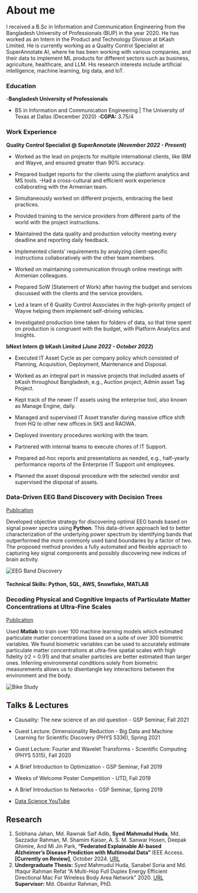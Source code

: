 # About me
I received a B.Sc in Information and Communication Engineering from the Bangladesh University of Professionals (BUP) in the year 2020. He has worked as an Intern in the Product and Technology Division at bKash Limited. He is currently working as a Quality Control Specialist at SuperAnnotate AI, where he has been working with various companies, and their data to implement ML products for different sectors such as business, agriculture, healthcare, and LLM. His research interests include artificial intelligence, machine learning, big data, and IoT.

### Education	
-**Bangladesh University of Professionals**		        		
- BS in Information and Communication Engineering | The University of Texas at Dallas (December 2020)
-**CGPA:** 3.75/4


### Work Experience
**Quality Control Specialist @ SuperAnnotate (_November 2022 - Present_)**
-  Worked as the lead on projects for multiple international clients, like IBM and Wayve, and ensured greater than 90% accuracy.

- Prepared budget reports for the clients using the platform analytics and MS tools.
-Had a cross-cultural and efficient work experience collaborating with the Armenian team.
- Simultaneously worked on different projects, embracing the best practices.
- Provided training to the service providers from different parts of the world with the project instructions.
- Maintained the data quality and production velocity meeting every deadline and reporting daily feedback.
-  Implemented clients’ requirements by analyzing client-specific instructions collaboratively with the other team members.
- Worked on maintaining communication through online meetings with Armenian colleagues. 
- Prepared SoW (Statement of Work) after having the budget and services discussed with the clients and the service providers. 
- Led a team of 6 Quality Control Associates in the high-priority project of Wayve helping them implement self-driving vehicles. 
- Investigated production time taken for folders of data, so that time spent on production is congruent with the budget, with Platform Analytics and Insights.


**bNext Intern @ bKash Limited (_June 2022 - October 2022_)**
- Executed IT Asset Cycle as per company policy which consisted of Planning, Acquisition, Deployment, 
Maintenance and Disposal.

- Worked as an integral part in massive projects that included assets of bKash throughout Bangladesh, e.g., Auction project, Admin asset Tag Project.
- Kept track of the newer IT assets using the enterprise tool, also known as Manage Engine, daily.
- Managed and supervised IT Asset transfer during massive office shift from HQ to other new offices in SKS and RAOWA.
- Deployed inventory procedures working with the team.
- Partnered with internal teams to execute chores of IT Support.
- Prepared ad-hoc reports and presentations as needed, e.g., half-yearly performance reports of the Enterprise IT Support unit employees.
- Planned the asset disposal procedure with the selected vendor and supervised the disposal of assets.


### Data-Driven EEG Band Discovery with Decision Trees
[Publication](https://www.mdpi.com/1424-8220/22/8/3048)

Developed objective strategy for discovering optimal EEG bands based on signal power spectra using **Python**. This data-driven approach led to better characterization of the underlying power spectrum by identifying bands that outperformed the more commonly used band boundaries by a factor of two. The proposed method provides a fully automated and flexible approach to capturing key signal components and possibly discovering new indices of brain activity.

![EEG Band Discovery](/assets/img/eeg_band_discovery.jpeg)
#### Technical Skills: Python, SQL, AWS, Snowflake, MATLAB
### Decoding Physical and Cognitive Impacts of Particulate Matter Concentrations at Ultra-Fine Scales
[Publication](https://www.mdpi.com/1424-8220/22/11/4240)

Used **Matlab** to train over 100 machine learning models which estimated particulate matter concentrations based on a suite of over 300 biometric variables. We found biometric variables can be used to accurately estimate particulate matter concentrations at ultra-fine spatial scales with high fidelity (r2 = 0.91) and that smaller particles are better estimated than larger ones. Inferring environmental conditions solely from biometric measurements allows us to disentangle key interactions between the environment and the body.

![Bike Study](/assets/img/bike_study.jpeg)

## Talks & Lectures
- Causality: The new science of an old question - GSP Seminar, Fall 2021
- Guest Lecture: Dimensionality Reduction - Big Data and Machine Learning for Scientific Discovery (PHYS 5336), Spring 2021
- Guest Lecture: Fourier and Wavelet Transforms - Scientific Computing (PHYS 5315), Fall 2020
- A Brief Introduction to Optimization - GSP Seminar, Fall 2019
- Weeks of Welcome Poster Competition - UTD, Fall 2019
- A Brief Introduction to Networks - GSP Seminar, Spring 2019

- [Data Science YouTube](https://www.youtube.com/channel/UCa9gErQ9AE5jT2DZLjXBIdA)

## Research
1. Sobhana Jahan, Md. Rawnak Saif Adib, **Syed Mahmudul Huda**, Md. Sazzadur Rahman, M. Shamim Kaiser, A. S. M. Sanwar Hosen, Deepak Ghimire, And Mi Jin Park, **“Federated Explainable AI-based Alzheimer’s Disease Prediction with Multimodal Data”** IEEE Access. **[Currently on Review]**, October 2024. [URL](https://tinyurl.com/2ps2c6mk)
2. **Undergraduate Thesis:**  Syed Mahmudul Huda, Sanabel Soria and Md. Iftaqur Rahman Refat  “A Multi-Hop Full Duplex Energy Efficient Directional Mac For Wireless Body Area Network” 2020.  [URL](https://tinyurl.com/bdhuvjbv) 
**Supervisor:** Md. Obaidur Rahman, PhD.


